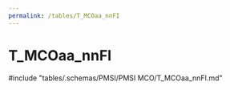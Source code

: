 ```yaml
---
permalink: /tables/T_MCOaa_nnFI
---
```

# T_MCOaa_nnFI
<!-- SPDX-License-Identifier: MPL-2.0 -->

<!-- ATTENTION : Ne pas supprimer ou modifier la ligne ci-dessous -->
#include "tables/.schemas/PMSI/PMSI MCO/T_MCOaa_nnFI.md"
<!-- ATTENTION : Ne pas supprimer ou modifier la ligne ci-dessus -->
